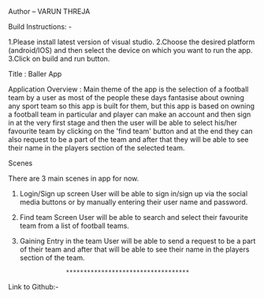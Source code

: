Author – VARUN THREJA

Build Instructions: - 

1.Please install latest version of visual studio. 
2.Choose the desired platform (android/IOS) and then select the device on which you want to run the app.
3.Click on build and run button.

Title : Baller App

Application Overview  :
Main theme of the app is the selection of a football team by a user as most of the people these days fantasise about owning any sport team so this app is built for them, but this app is based on owning a football team in particular and player can make an account and then sign in at the very first stage and then the user will be able to select his/her favourite team by clicking on the 'find team' button  and at the end they can also request to be a part of the team and after that they will be able to see their name in the players section of the selected team.

Scenes

There are 3 main scenes in app for now.

1. Login/Sign up screen
User will be able to sign in/sign up via the social media buttons or by manually entering their user name and password.

2. Find team Screen
User will be able to search and select their favourite team from a list of football teams.

3. Gaining Entry in the team
User will be able to send a request to be a part of their team and after that will be able to see their name in the players section of the team.



      				***********************************
Link to Github:-


